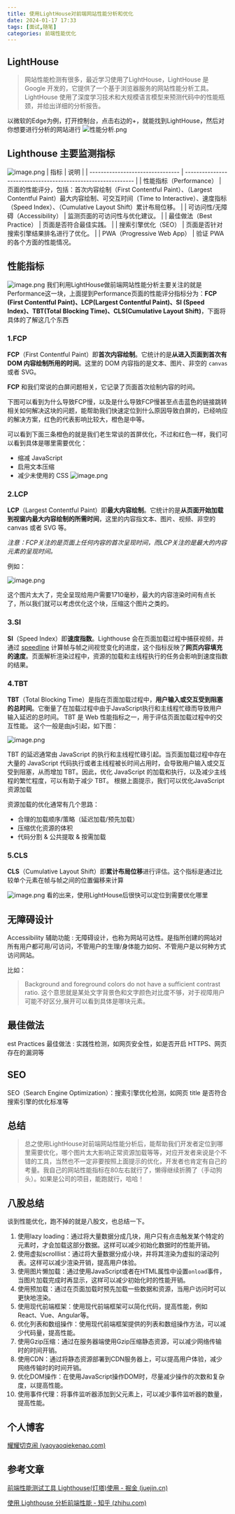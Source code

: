 ```yaml
---
title: 使用LightHouse对前端网站性能分析和优化
date: 2024-01-17 17:33
tags: [面试,随笔]
categories: 前端性能优化
---
```


## LightHouse

> 网站性能检测有很多，最近学习使用了LightHouse，LightHouse 是 Google 开发的，它提供了一个基于浏览器服务的网站性能分析工具。LightHouse 使用了深度学习技术和大规模语言模型来预测代码中的性能瓶颈，并给出详细的分析报告。


以微软的Edge为例，打开控制台，点击右边的+，就能找到LightHouse，然后对你想要进行分析的网站进行
![性能分析.png](https://p3-juejin.byteimg.com/tos-cn-i-k3u1fbpfcp/48bea8ef1d864453bd7a6b8fb520b50d~tplv-k3u1fbpfcp-jj-mark:0:0:0:0:q75.image#?w=1872&h=672&s=42015&e=png&b=fefefe)


## Lighthouse 主要监测指标

![image.png](https://p3-juejin.byteimg.com/tos-cn-i-k3u1fbpfcp/9fabf30d7b62449d902360c92e0cac98~tplv-k3u1fbpfcp-jj-mark:0:0:0:0:q75.image#?w=1526&h=372&s=43703&e=png&b=fefcfc)
| 指标                             | 说明                                                         |
| -------------------------------- | ------------------------------------------------------------ |
| 性能指标（Performance）          | 页面的性能评分，包括：首次内容绘制（First Contentful Paint）、（Largest Contentful Paint）最大内容绘制、可交互时间（Time to Interactive）、速度指标（Speed Index）、（Cumulative Layout Shift）累计布局位移。 |
| 可访问性/无障碍（Accessibility） | 监测页面的可访问性与优化建议。                               |
| 最佳做法（Best Practice）        | 页面是否符合最佳实践。                                       |
| 搜索引擎优化（SEO）              | 页面是否针对搜索引擎结果排名进行了优化。                     |
| PWA（Progressive Web App） | 验证 PWA 的各个方面的性能情况。            


## 性能指标

![image.png](https://p6-juejin.byteimg.com/tos-cn-i-k3u1fbpfcp/9f607f8597f64f72a977a62a92e5252d~tplv-k3u1fbpfcp-jj-mark:0:0:0:0:q75.image#?w=473&h=384&s=20484&e=png&b=fffdfd)
我们利用LightHouse做前端网站性能分析主要关注的就是Performance这一块，上面提到Performance页面的性能评分指标分为：**FCP (First Contentful Paint)、LCP(Largest Contentful Paint)、SI (Speed Index)、TBT(Total Blocking Time)、CLS(Cumulative Layout Shift)**，下面将具体的了解这几个东西


### 1.FCP
**FCP**（First Contentful Paint）即**首次内容绘制**。它统计的是**从进入页面到首次有 DOM 内容绘制所用的时间**。这里的 DOM 内容指的是文本、图片、非空的 `canvas` 或者 SVG。

**FCP** 和我们常说的白屏问题相关，它记录了页面首次绘制内容的时间。

下图可以看到为什么导致FCP慢，以及是什么导致FCP慢甚至点击蓝色的链接跳转相关如何解决这块的问题，能帮助我们快速定位到什么原因导致白屏的，已经响应的解决方案，红色的代表影响比较大，橙色是中等。

可以看到下面三条橙色的就是我们老生常谈的首屏优化，不过和红色一样，我们可以看到具体是哪里需要优化：
- 缩减 JavaScript
- 启用文本压缩
- 减少未使用的 CSS
![image.png](https://p1-juejin.byteimg.com/tos-cn-i-k3u1fbpfcp/27a836b543e543439346177625d7669a~tplv-k3u1fbpfcp-jj-mark:0:0:0:0:q75.image#?w=1701&h=818&s=76802&e=png&b=ffffff)


### 2.LCP
**LCP**（Largest Contentful Paint）即**最大内容绘制**。它统计的是**从页面开始加载到视窗内最大内容绘制的所需时间**，这里的内容指文本、图片、视频、非空的 canvas 或者 SVG 等。

*注意：FCP关注的是页面上任何内容的首次呈现时间，而LCP关注的是最大的内容元素的呈现时间。*

例如：

![image.png](https://p6-juejin.byteimg.com/tos-cn-i-k3u1fbpfcp/1aba4b89d42c4ba491f38df2eff17019~tplv-k3u1fbpfcp-jj-mark:0:0:0:0:q75.image#?w=1392&h=768&s=84673&e=png&b=ffffff)

这个图片太大了，完全呈现给用户需要1710毫秒，最大的内容渲染时间有点长了，所以我们就可以考虑优化这个块，压缩这个图片之类的。


### 3.SI
**SI**（Speed Index）即**速度指数**。Lighthouse 会在页面加载过程中捕获视频，并通过 [speedline](https://link.zhihu.com/?target=https%3A//github.com/paulirish/speedline) 计算帧与帧之间视觉变化的进度，这个指标反映了**网页内容填充的速度**。页面解析渲染过程中，资源的加载和主线程执行的任务会影响到速度指数的结果。 

### 4.TBT
**TBT**（Total Blocking Time）是指在页面加载过程中，**用户输入或交互受到阻塞的总时间**。它衡量了在加载过程中由于JavaScript执行和主线程忙碌而导致用户输入延迟的总时间。 TBT 是 Web 性能指标之一，用于评估页面加载过程中的交互性能。
这个一般是由js引起，如下图：

![image.png](https://p9-juejin.byteimg.com/tos-cn-i-k3u1fbpfcp/a013889d55ee481ea5e7aafb3f4108e5~tplv-k3u1fbpfcp-jj-mark:0:0:0:0:q75.image#?w=1781&h=665&s=70550&e=png&b=fefefe)

TBT 的延迟通常由 JavaScript 的执行和主线程忙碌引起。当页面加载过程中存在大量的 JavaScript 代码执行或者主线程被长时间占用时，会导致用户输入或交互受到阻塞，从而增加 TBT。因此，优化 JavaScript 的加载和执行，以及减少主线程的繁忙程度，可以有助于减少 TBT。
根据上面提示，我们可以优化JavaScript 资源加载

资源加载的优化通常有几个思路：

-   合理的加载顺序/策略（延迟加载/预先加载）
-   压缩优化资源的体积
-   代码分割 & 公共提取 & 按需加载
### 5.CLS
**CLS**（Cumulative Layout Shift）即**累计布局位移**进行评估。这个指标是通过比较单个元素在帧与帧之间的位置偏移来计算

![image.png](https://p3-juejin.byteimg.com/tos-cn-i-k3u1fbpfcp/5ddff6cd7b5e4fe8a7401d970c470203~tplv-k3u1fbpfcp-jj-mark:0:0:0:0:q75.image#?w=1847&h=664&s=85729&e=png&b=fefefe)
看的出来，使用LightHouse后很快可以定位到需要优化哪里

## 无障碍设计
Accessibility 辅助功能 : 无障碍设计，也称为网站可达性。是指所创建的网站对所有用户都可用/可访问，不管用户的生理/身体能力如何、不管用户是以何种方式访问网站。

比如：

> Background and foreground colors do not have a sufficient contrast ratio. 这个意思就是某处文字背景色和文字颜色对比度不够，对于视障用户可能不好区分,展开可以看到具体是哪块元素。

## 最佳做法
est Practices 最佳做法 : 实践性检测，如网页安全性，如是否开启 HTTPS、网页存在的漏洞等

## SEO

SEO（Search Engine Optimization）：搜索引擎优化检测，如网页 title 是否符合搜索引擎的优化标准等


## 总结

>总之使用LightHouse对前端网站性能分析后，能帮助我们开发者定位到哪里需要优化，哪个图片太大影响正常资源加载等等，对应开发者来说是个不错的工具，当然也不一定非要按照上面提示的优化，开发者也肯定有自己的考量。我自己的网站性能指标在80左右就行了，懒得继续折腾了（手动狗头）。如果是公司的项目，能跑就行，哈哈！

## 八股总结
谈到性能优化，跑不掉的就是八股文，也总结一下。
1. 使用lazy loading：通过将大量数据分成几块，用户只有点击触发某个特定的元素时，才会加载这部分数据。这样可以减少初始化数据时的性能开销。
2. 使用虚拟scrolllist：通过将大量数据分成小块，并将其渲染为虚拟的滚动列表。这样可以减少渲染开销，提高用户体验。
3. 使用图片懒加载：通过使用JavaScript或者在HTML属性中设置`onload`事件，当图片加载完成时再显示，这样可以减少初始化时的性能开销。
4. 使用预加载：通过在页面加载时预先加载一些数据和资源，当用户访问时可以更快地渲染。
5. 使用现代前端框架：使用现代前端框架可以简化代码，提高性能，例如React、Vue、Angular等。
6. 优化列表和数组操作：使用现代前端框架提供的列表和数组操作方法，可以减少代码量，提高性能。
7. 使用Gzip压缩：通过在服务器端使用Gzip压缩静态资源，可以减少网络传输时的时间开销。
8. 使用CDN：通过将静态资源部署到CDN服务器上，可以提高用户体验，减少网络传输时的时间开销。
9. 优化DOM操作：在使用JavaScript操作DOM时，尽量减少操作的次数和复杂度，以提高性能。
10. 使用事件代理：将事件监听器添加到父元素上，可以减少事件监听器的数量，提高性能。

## 个人博客
[耀耀切克闹 (yaoyaoqiekenao.com)](https://yaoyaoqiekenao.com/)

## 参考文章

[前端性能测试工具 Lighthouse(灯塔)使用 - 掘金 (juejin.cn)](https://juejin.cn/post/7220230543005253691#heading-36)

[使用 Lighthouse 分析前端性能 - 知乎 (zhihu.com)](https://zhuanlan.zhihu.com/p/376925215)